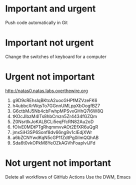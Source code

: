 # Important and urgent
Push code automatically in Git
# Important not urgent
Change the switches of keyboard for a computer
# Urgent not important
http://natas0.natas.labs.overthewire.org
1. g9D9cREhslqBKtcA2uocGHPfMZVzeFK6
2. h4ubbcXrWqsTo7GGnnUMLppXbOogfBZ7
3. G6ctbMJ5Nb4cbFwhpMPSvxGHhQ7I6W8Q
4. tKOcJIbzM4lTs8hbCmzn5Zr4434fGZQm
5. Z0NsrtIkJoKALBCLi5eqFfcRN82Au2oD
6. fOIvE0MDtPTgRhqmmvvAOt2EfXR6uQgR
7. jmxSiH3SP6Sonf8dv66ng8v1cIEdjXWr
8. a6bZCNYwdKqN5cGP11ZdtPg0iImQQhAB
9. Sda6t0vkOPkM8YeOZkAGVhFoaplvlJFd
# Not urgent not important
Delete all workflows of GitHub Actions
Use the DWM, Emacs
